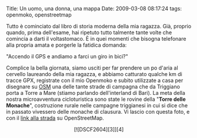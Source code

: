 Title: Un uomo, una donna, una mappa
Date:  2009-03-08 08:17:24
tags: openmoko, openstreetmap

Tutto è cominciato dal libro di storia moderna della mia ragazza.
Già, proprio quando, prima dell'esame, hai ripetuto tutto talmente tante volte
che comincia a darti il voltastomaco. È in quei momenti che bisogna telefonare
alla propria amata e porgerle la fatidica domanda:


"Accendo il GPS e andiamo a farci un giro in bici?"


Complice la bella giornata, siamo usciti per far prendere un po d'aria al
cervello laureando della mia ragazza, e abbiamo catturato qualche km di tracce
GPX, registrate con il mio Openmoko e subito utilizzate a casa per disegnare
su [OSM][1] una delle tante strade di campagna che da Triggiano porta a Torre
a Mare (stiamo parlando dell'interland di Bari). La meta della nostra
microavventura cicloturistica sono state le rovine della "**Torre delle
Monache**", costruzione rurale nelle campagne triggianesi in cui si dice che
in passato vivessero delle monache di clausura. Vi lascio con questa foto, e
con il [link alla strada][2] su OpenStreetMap.

<center>[![DSCF2604][3]][4]</center>

   [1]: http://www.openstreetmap.org

   [2]: http://www.openstreetmap.org/browse/way/31653475

   [3]: http://farm4.static.flickr.com/3645/3320841862_4867c9f564.jpg

   [4]: http://www.flickr.com/photos/leron/3320841862/
